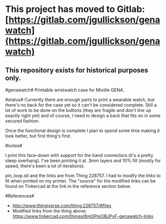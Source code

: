 # This project has moved to Gitlab: [https://gitlab.com/jgullickson/genawatch](https://gitlab.com/jgullickson/genawatch)

## This repository exists for historical purposes only.

#genawatch#
Printable wristwatch case for Mixtile GENA.

#status#
Currently there are enough parts to print a wearable watch, but there's no back for the case yet so it can't be considered complete.  Still a lot of work to be done on the buttons (they are fragile and don't line up exactly right yet) and of course, I need to design a back that fits on in some secured fashion.

Once the functional design is complete I plan to spend some time making it look better, but first thing's first.

#notes#

I print this face-down with support for the band connectors (it's a pretty steep overhang).  I've been printing it at .3mm layers and 10% fill (mostly for speed, there's been a lot of iterations).

pin_loop.stl and the links are from Thing 228757.  I had to modify the links to fit when printed on my printer.  The "source" for the modified links can be found on Tinkercad at the link in the reference section below.

#References#
*  http://www.thingiverse.com/thing:228757/#files
*  Modified links from the thing above: https://www.tinkercad.com/things/8mOPmOBJPyF-genawatch-links
